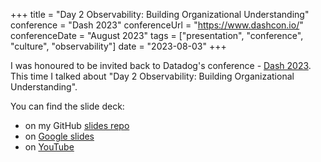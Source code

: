 +++
title =  "Day 2 Observability: Building Organizational Understanding"
conference = "Dash 2023"
conferenceUrl = "https://www.dashcon.io/"
conferenceDate = "August 2023"
tags = ["presentation", "conference", "culture", "observability"]
date = "2023-08-03"
+++

I was honoured to be invited back to Datadog's conference - [Dash 2023](https://www.dashcon.io/). This time I talked about "Day 2 Observability: Building Organizational Understanding".

You can find the slide deck:

- on my GitHub [slides repo](https://github.com/Apostolos-Daniel/slides/blob/main/2023-dash/Day%202%20Observability_%20Building%20Organizational%20Understanding%20-%20Dash.pdf)
- on [Google slides](https://docs.google.com/presentation/d/1j4WHhcALHcaVNdOXft6DxDJaLJh1aJMNEQXWd1Npnlc/edit?usp=sharing)
- on [YouTube](https://youtu.be/wgZhQtqnGxU?si=ce1j2Ub0M3zMgBQI&t=1929)
